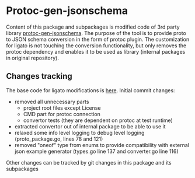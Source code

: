 # Protoc-gen-jsonschema
Content of this package and subpackages is modified code of 3rd party library [protoc-gen-jsonschema](https://github.com/chrusty/protoc-gen-jsonschema).
The purpose of the tool is to provide proto to JSON schema conversion in the form of protoc plugin.
The customization for ligato is not touching the conversion functionality, but only removes the protoc 
dependency and enables it to be used as library (internal packages in original repository).


## Changes tracking
The base code for ligato modifications is [here](https://github.com/chrusty/protoc-gen-jsonschema/tree/de75f1b59c4e0f5d5edf7be2a18d1c8e4d81b17a).
Initial commit changes:

- removed all unnecessary parts 
  - project root files except License 
  - CMD part for protoc connection
  - convertor tests (they are dependent on protoc at test runtime)   
- extracted convertor out of internal package to be able to use it
- relaxed some info level logging to debug level logging (proto_package.go, lines 78 and 121)
- removed "oneof" type from enums to provide compatibility with external json example generator (types.go line 137 and converter.go line 116)

Other changes can be tracked by git changes in this package and its subpackages